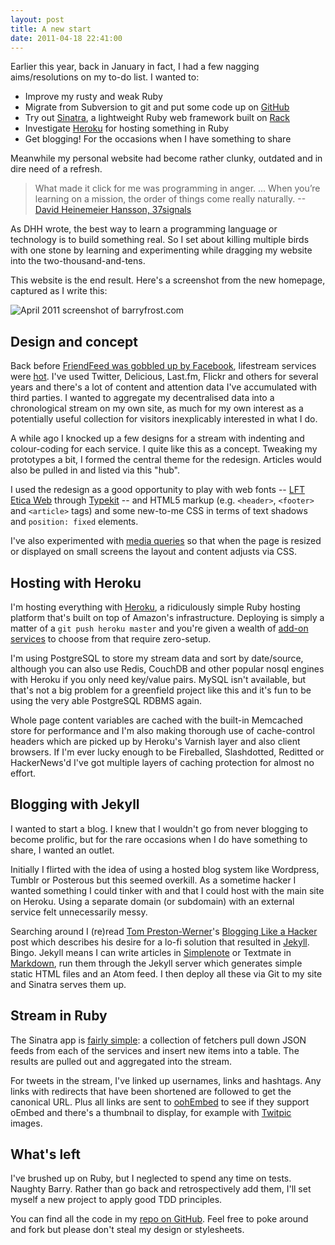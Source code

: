 ```yaml
---
layout: post
title: A new start
date: 2011-04-18 22:41:00
---
```


Earlier this year, back in January in fact, I had a few nagging aims/resolutions on my to-do list. I wanted to:

- Improve my rusty and weak Ruby
- Migrate from Subversion to git and put some code up on [GitHub](http://github.com/barryf)
- Try out [Sinatra](http://sinatrarb.com/), a lightweight Ruby web framework built on [Rack](http://rack.rubyforge.org/)
- Investigate [Heroku](http://www.heroku.com/) for hosting something in Ruby
- Get blogging! For the occasions when I have something to share

Meanwhile my personal website had become rather clunky, outdated and in dire need of a refresh.  

> What made it click for me was programming in anger. ... When you’re learning on a mission, the order of things come really naturally.
--[David Heinemeier Hansson, 37signals](http://37signals.com/svn/posts/2582-how-do-i-learn-to-program)

As DHH wrote, the best way to learn a programming language or technology is to build something real. So I set about killing multiple birds with one stone by learning and experimenting while dragging my website into the two-thousand-and-tens.

This website is the end result. Here's a screenshot from the new homepage, captured as I write this:

![April 2011 screenshot of barryfrost.com](http://dl.dropbox.com/u/207451/Screenshots/barryfrost.com_redesign_apr_2011.png)

## Design and concept

Back before [FriendFeed was gobbled up by Facebook](http://techcrunch.com/2009/08/10/facebook-acquires-friendfeed/), lifestream services were [hot](http://techcrunch.com/2008/03/10/watch-out-friendfeed-socialthing-is-even-easier-to-use/). I've used Twitter, Delicious, Last.fm, Flickr and others for several years and there's a lot of content and attention data I've accumulated with third parties. I wanted to aggregate my decentralised data into a chronological stream on my own site, as much for my own interest as a potentially useful collection for visitors inexplicably interested in what I do.

A while ago I knocked up a few designs for a stream with indenting and colour-coding for each service. I quite like this as a concept. Tweaking my prototypes a bit, I formed the central theme for the redesign. Articles would also be pulled in and listed via this "hub".

I used the redesign as a good opportunity to play with web fonts -- [LFT Etica Web](http://typekit.com/fonts/lft-etica-web) through [Typekit](http://typekit.com/) -- and HTML5 markup (e.g. `<header>`, `<footer>` and `<article>` tags) and some new-to-me CSS in terms of text shadows and `position: fixed` elements.

I've also experimented with [media queries](http://mediaqueri.es/) so that when the page is resized or displayed on small screens the layout and content adjusts via CSS.

## Hosting with Heroku

I'm hosting everything with [Heroku](http://www.heroku.com/), a ridiculously simple Ruby hosting platform that's built on top of Amazon's infrastructure. Deploying is simply a matter of a `git push heroku master` and you're given a wealth of [add-on services](http://addons.heroku.com/) to choose from that require zero-setup. 

I'm using PostgreSQL to store my stream data and sort by date/source, although you can also use Redis, CouchDB and other popular nosql engines with Heroku if you only need key/value pairs. MySQL isn't available, but that's not a big problem for a greenfield project like this and it's fun to be using the very able PostgreSQL RDBMS again.

Whole page content variables are cached with the built-in Memcached store for performance and I'm also making thorough use of cache-control headers which are picked up by Heroku's Varnish layer and also client browsers. If I'm ever lucky enough to be Fireballed, Slashdotted, Reditted or HackerNews'd I've got multiple layers of caching protection for almost no effort.

## Blogging with Jekyll

I wanted to start a blog. I knew that I wouldn't go from never blogging to become prolific, but for the rare occasions when I do have something to share, I wanted an outlet.

Initially I flirted with the idea of using a hosted blog system like Wordpress, Tumblr or Posterous but this seemed overkill. As a sometime hacker I wanted something I could tinker with and that I could host with the main site on Heroku. Using a separate domain (or subdomain) with an external service felt unnecessarily messy.

Searching around I (re)read [Tom Preston-Werner](http://tom.preston-werner.com/)'s [Blogging Like a Hacker](http://tom.preston-werner.com/2008/11/17/blogging-like-a-hacker.html) post which describes his desire for a lo-fi solution that resulted in [Jekyll](http://github.com/mojombo/jekyll). Bingo. Jekyll means I can write articles in [Simplenote](http://simplenoteapp.com/) or Textmate in [Markdown](http://daringfireball.net/projects/markdown/), run them through the Jekyll server which generates simple static HTML files and an Atom feed. I then deploy all these via Git to my site and Sinatra serves them up.

## Stream in Ruby

The Sinatra app is [fairly simple](http://github.com/barryf/barryfrost.com): a collection of fetchers pull down JSON feeds from each of the services and insert new items into a table. The results are pulled out and aggregated into the stream. 

For tweets in the stream, I've linked up usernames, links and hashtags. Any links with redirects that have been shortened are followed to get the canonical URL. Plus all links are sent to [oohEmbed](http://oohembed.com/) to see if they support oEmbed and there's a thumbnail to display, for example with [Twitpic](http://twitpic.com/) images.

## What's left

I've brushed up on Ruby, but I neglected to spend any time on tests. Naughty Barry. Rather than go back and retrospectively add them, I'll set myself a new project to apply good TDD principles.

You can find all the code in my [repo on GitHub](http://github.com/barryf/barryfrost.com). Feel free to poke around and fork but please don't steal my design or stylesheets.